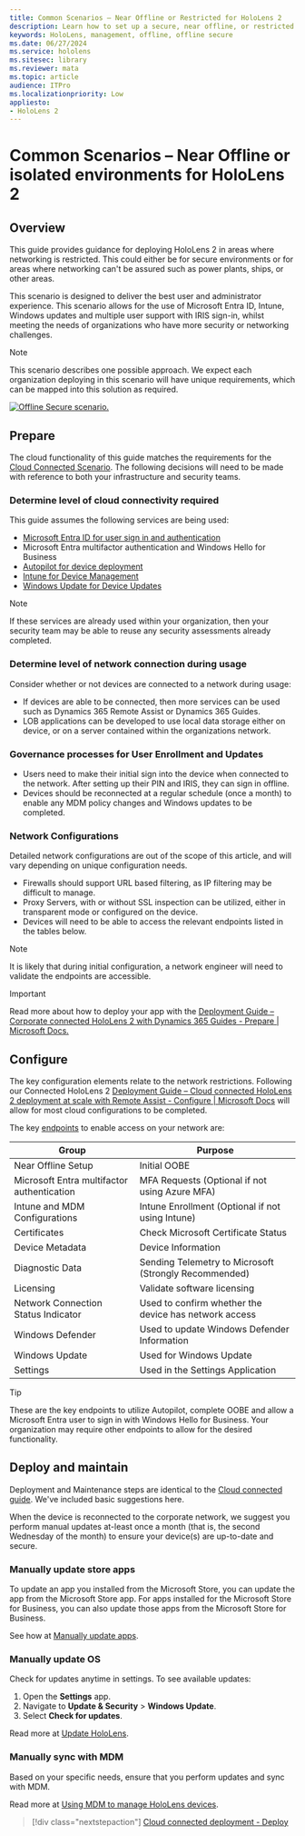 ```yaml
---
title: Common Scenarios – Near Offline or Restricted for HoloLens 2
description: Learn how to set up a secure, near offline, or restricted deployment and app deployment scenario with provisioning for HoloLens devices.
keywords: HoloLens, management, offline, offline secure
ms.date: 06/27/2024
ms.service: hololens
ms.sitesec: library
ms.reviewer: mata
ms.topic: article
audience: ITPro
ms.localizationpriority: Low
appliesto:
- HoloLens 2
---
```


# Common Scenarios – Near Offline or isolated environments for HoloLens 2

## Overview

This guide provides guidance for deploying HoloLens 2 in areas where networking is restricted. This could either be for secure environments or for areas where networking can't be assured such as power plants, ships, or other areas.

This scenario is designed to deliver the best user and administrator experience. This scenario allows for the use of Microsoft Entra ID, Intune, Windows updates and multiple user support with IRIS sign-in, whilst meeting the needs of organizations who have more security or networking challenges.

> [!NOTE]
> This scenario describes one possible approach. We expect each organization deploying in this scenario will have unique requirements, which can be mapped into this solution as required.

[![Offline Secure scenario.](./images/restricted-deployment-scenario-d.png)](./images/restricted-deployment-scenario-d.png#lightbox)

## Prepare

The cloud functionality of this guide matches the requirements for the [Cloud Connected Scenario](hololens2-cloud-connected-prepare.md). The following decisions will need to be made with reference to both your infrastructure and security teams.

### Determine level of cloud connectivity required

This guide assumes the following services are being used:

- [Microsoft Entra ID for user sign in and authentication](hololens-identity.md)
- Microsoft Entra multifactor authentication and Windows Hello for Business
- [Autopilot for device deployment](/mem/autopilot/existing-devices)
- [Intune for Device Management](/mem/intune/remote-actions/device-management)
- [Windows Update for Device Updates](hololens-update-hololens.md)

> [!NOTE]
> If these services are already used within your organization, then your security team may be able to reuse any security assessments already completed.

### Determine level of network connection during usage

Consider whether or not devices are connected to a network during usage:

- If devices are able to be connected, then more services can be used such as Dynamics 365 Remote Assist or Dynamics 365 Guides.
- LOB applications can be developed to use local data storage either on device, or on a server contained within the organizations network.

### Governance processes for User Enrollment and Updates

- Users need to make their initial sign into the device when connected to the network. After setting up their PIN and IRIS, they can sign in offline.
- Devices should be reconnected at a regular schedule (once a month) to enable any MDM policy changes and Windows updates to be completed.

### Network Configurations

Detailed network configurations are out of the scope of this article, and will vary depending on unique configuration needs.

- Firewalls should support URL based filtering, as IP filtering may be difficult to manage.
- Proxy Servers, with or without SSL inspection can be utilized, either in transparent mode or configured on the device.
- Devices will need to be able to access the relevant endpoints listed in the tables below.

> [!NOTE]
> It is likely that during initial configuration, a network engineer will need to validate the endpoints are accessible.

> [!IMPORTANT]
> Read more about how to deploy your app with the [Deployment Guide – Corporate connected HoloLens 2 with Dynamics 365 Guides - Prepare | Microsoft Docs.](hololens2-corp-connected-prepare.md)

## Configure

The key configuration elements relate to the network restrictions. Following our Connected HoloLens 2 [Deployment Guide – Cloud connected HoloLens 2 deployment at scale with Remote Assist - Configure | Microsoft Docs](hololens2-cloud-connected-configure.md) will allow for most cloud configurations to be completed.

The key [endpoints](hololens-offline.md) to enable access on your network are:

|Group                                  |   Purpose                                              |
|---------------------------------------|--------------------------------------------------------|
|Near Offline Setup                     |   Initial OOBE                                         |
|Microsoft Entra multifactor authentication                           |   MFA Requests (Optional if not using Azure MFA)       |
|Intune and MDM Configurations          |   Intune Enrollment (Optional if not using Intune)      |
|Certificates                           |   Check Microsoft Certificate Status                   |
|Device Metadata                        |   Device Information                                   |
|Diagnostic Data                        |   Sending Telemetry to Microsoft (Strongly Recommended)|
|Licensing                              |   Validate software licensing                          |
|Network Connection Status Indicator    |   Used to confirm whether the device has network access|
|Windows Defender                       |   Used to update Windows Defender Information          |
|Windows Update                         |   Used for Windows Update                              |
|Settings                               |   Used in the Settings Application                     |

> [!TIP]
> These are the key endpoints to utilize Autopilot, complete OOBE and allow a Microsoft Entra user to sign in with Windows Hello for Business. Your organization may require other endpoints to allow for the desired functionality. 

## Deploy and maintain
Deployment and Maintenance steps are identical to the [Cloud connected guide](hololens2-cloud-connected-deploy.md). We've included basic suggestions here.

When the device is reconnected to the corporate network, we suggest you perform manual updates at-least once a month (that is, the second Wednesday of the month) to ensure your device(s) are up-to-date and secure.

### Manually update store apps

To update an app you installed from the Microsoft Store, you can update the app from the Microsoft Store app. For apps installed for the Microsoft Store for Business, you can also update those apps from the Microsoft Store for Business.

See how at [Manually update apps](holographic-store-apps.md).

### Manually update OS

Check for updates anytime in settings. To see available updates:

1. Open the **Settings** app.
1. Navigate to **Update & Security** > **Windows Update**.
1. Select **Check for updates**.

Read more at [Update HoloLens](hololens-update-hololens.md).

### Manually sync with MDM

Based on your specific needs, ensure that you perform updates and sync with MDM.

Read more at [Using MDM to manage HoloLens devices](hololens-mdm-configure.md).

> [!div class="nextstepaction"]
> [Cloud connected deployment - Deploy](hololens2-cloud-connected-deploy.md)
